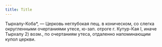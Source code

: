 ```yaml
---
title: Title
---
```


Тырхалу-Коба*, — Церковь неглубокая пещ. в коническом, со слегка округленными
очертаниями утесе, ю-зап. отроге г. Кутур-Кая I, иначе Тырхалу 2) возм., по
очертаниям утеса, отдаленно напоминающим купол церкви.
